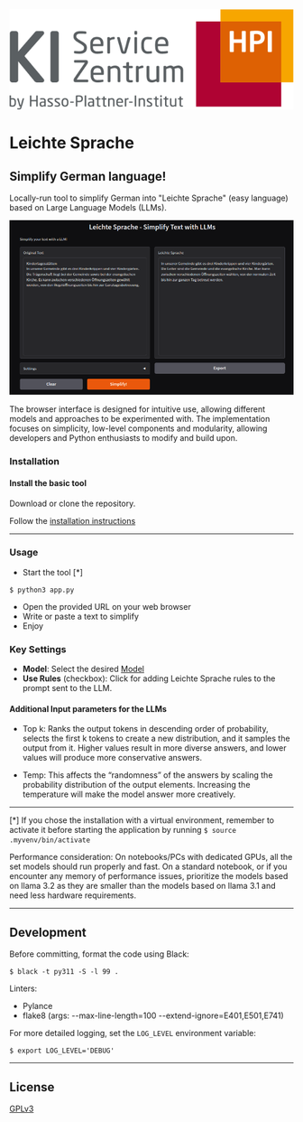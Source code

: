 [![logo.png](images/logo.png)](https://hpi.de/en/research/hpi-data-center/ai-service-center/)

# Leichte Sprache

## Simplify German language!

Locally-run tool to simplify German into "Leichte Sprache" (easy language) based on Large Language Models (LLMs).

![LeichteSprache](images/leichte-sprache-demo.png)

The browser interface is designed for intuitive use, allowing different models and approaches to be experimented with. 
The implementation focuses on simplicity, low-level components and modularity, allowing developers and Python enthusiasts to modify and build upon.

### Installation

#### Install the basic tool

Download or clone the repository.

Follow the [installation instructions](docs/installation.md)

---

### Usage

- Start the tool [*]

```shell
$ python3 app.py
```

- Open the provided URL on your web browser
- Write or paste a text to simplify
- Enjoy

### Key Settings

- **Model**: Select the desired [Model](docs/info_models_versions.md)
- **Use Rules** (checkbox): Click for adding Leichte Sprache rules to the prompt sent to the LLM. 

#### Additional Input parameters for the LLMs

- Top k: Ranks the output tokens in descending order of probability, selects the first k tokens to create a new distribution, and it samples the output from it. Higher values result in more diverse answers, and lower values will produce more conservative answers.

- Temp: This affects the “randomness” of the answers  by scaling the probability distribution of the output elements. Increasing the temperature will make the model answer more creatively.

---

[*] If you chose the installation with a virtual environment, remember to activate it before starting the application by running ```$ source .myvenv/bin/activate```

Performance consideration: On notebooks/PCs with dedicated GPUs, all the  set models should run properly and fast. On a standard notebook,  or if you encounter any memory of performance issues, prioritize the models based on llama 3.2 as they are smaller than the models based on llama 3.1 and need less hardware requirements.

---

## Development

Before committing, format the code using Black:

```shell
$ black -t py311 -S -l 99 .
```

Linters:

- Pylance
- flake8 (args: --max-line-length=100 --extend-ignore=E401,E501,E741)


For more detailed logging, set the `LOG_LEVEL` environment variable:

```shell
$ export LOG_LEVEL='DEBUG'
```
---

## License

[GPLv3](./LICENSE)
